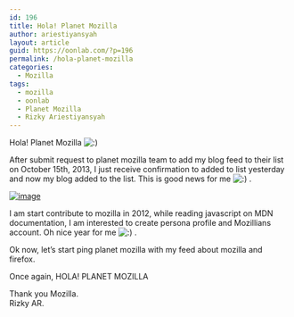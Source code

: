 ```yaml
---
id: 196
title: Hola! Planet Mozilla
author: ariestiyansyah
layout: article
guid: https://oonlab.com/?p=196
permalink: /hola-planet-mozilla
categories:
  - Mozilla
tags:
  - mozilla
  - oonlab
  - Planet Mozilla
  - Rizky Ariestiyansyah
---
```

Hola! Planet Mozilla <img src="https://oonlab.com/wp-includes/images/smilies/icon_smile.gif" alt=":)" class="wp-smiley" /> 

After submit request to planet mozilla team to add my blog feed to their list on October 15th, 2013, I just receive confirmation to added to list yesterday and now my blog added to the list. This is good news for me <img src="https://oonlab.com/wp-includes/images/smilies/icon_smile.gif" alt=":)" class="wp-smiley" /> . 

[<img title="Screenshot_2014-02-13-00-42-21.png" class="alignnone size-full" alt="image" src="http://oonlab.com/wp-content/uploads/2014/02/wpid-Screenshot_2014-02-13-00-42-21.png" />][1]

I am start contribute to mozilla in 2012, while reading javascript on MDN documentation, I am interested to create persona profile and Mozillians account. Oh nice year for me <img src="https://oonlab.com/wp-includes/images/smilies/icon_smile.gif" alt=":)" class="wp-smiley" /> .

Ok now, let&#8217;s start ping planet mozilla with my feed about mozilla and firefox.

Once again, HOLA! PLANET MOZILLA

Thank you Mozilla.  
Rizky AR.

 [1]: http://oonlab.com/wp-content/uploads/2014/02/wpid-Screenshot_2014-02-13-00-42-21.png